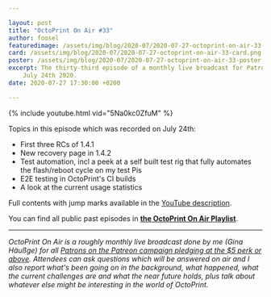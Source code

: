 ```yaml
---

layout: post
title: "OctoPrint On Air #33"
author: foosel
featuredimage: /assets/img/blog/2020-07/2020-07-27-octoprint-on-air-33-card.png
card: /assets/img/blog/2020-07/2020-07-27-octoprint-on-air-33-card.png
poster: /assets/img/blog/2020-07/2020-07-27-octoprint-on-air-33-poster.png
excerpt: The thirty-third episode of a monthly live broadcast for Patrons which aired live on 
    July 24th 2020.
date: 2020-07-27 17:30:00 +0200

---
```


{% include youtube.html vid="5Na0kc0ZfuM" %}

Topics in this episode which was recorded on July 24th:

  * First three RCs of 1.4.1
  * New recovery page in 1.4.2
  * Test automation, incl a peek at a self built test rig that fully automates the flash/reboot cycle on my test Pis
  * E2E testing in OctoPrint's CI builds
  * A look at the current usage statistics 
    
Full contents with jump marks available in the 
[YouTube description](https://youtu.be/5Na0kc0ZfuM).

You can find all public past episodes in 
**[the OctoPrint On Air Playlist](https://www.youtube.com/playlist?list=PL9j2DtsIPVkOFIMRrnnbXsnXtQmwj1IId)**.

---

*OctoPrint On Air is a roughly monthly live broadcast done by me (Gina Häußge)
for all [Patrons on the Patreon campaign pledging at the $5 perk or above](https://patreon.com/foosel). 
Attendees can ask questions which will be answered on air and I also report 
what's been going on in the background, what happened, what the current 
challenges are and what the near future holds, plus talk about whatever else
might be interesting in the world of OctoPrint.*